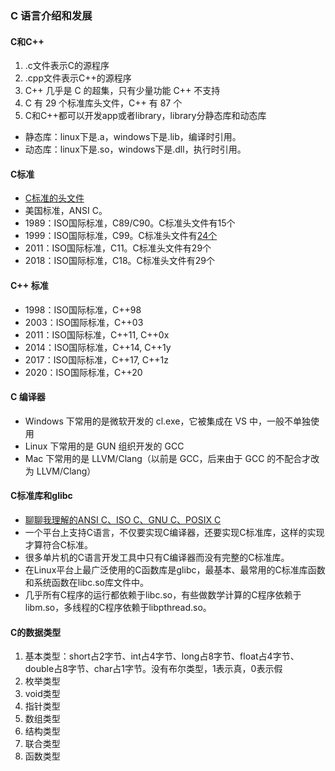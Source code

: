 ### C 语言介绍和发展

#### C和C++
1. .c文件表示C的源程序
1. .cpp文件表示C++的源程序
1. C++ 几乎是 C 的超集，只有少量功能 C++ 不支持
1. C 有 29 个标准库头文件，C++ 有 87 个
1. C和C++都可以开发app或者library，library分静态库和动态库
  - 静态库：linux下是.a，windows下是.lib，编译时引用。
  - 动态库：linux下是.so，windows下是.dll，执行时引用。

#### C标准
- [C标准的头文件](https://blog.csdn.net/pandabone1/article/details/79635354)
- 美国标准，ANSI C。
- 1989：ISO国际标准，C89/C90。C标准头文件有15个
- 1999：ISO国际标准，C99。C标准头文件有[24个](http://www.cnitblog.com/guopingleee/archive/2007/08/13/31701.html)
- 2011：ISO国际标准，C11。C标准头文件有29个
- 2018：ISO国际标准，C18。C标准头文件有29个

#### C++ 标准
- 1998：ISO国际标准，C++98
- 2003：ISO国际标准，C++03
- 2011：ISO国际标准，C++11, C++0x
- 2014：ISO国际标准，C++14, C++1y
- 2017：ISO国际标准，C++17, C++1z
- 2020：ISO国际标准，C++20

#### C 编译器
- Windows 下常用的是微软开发的 cl.exe，它被集成在 VS 中，一般不单独使用
- Linux 下常用的是 GUN 组织开发的 GCC
- Mac 下常用的是 LLVM/Clang（以前是 GCC，后来由于 GCC 的不配合才改为 LLVM/Clang）

#### C标准库和glibc
- [聊聊我理解的ANSI C、ISO C、GNU C、POSIX C](https://segmentfault.com/a/1190000012461553)
- 一个平台上支持C语言，不仅要实现C编译器，还要实现C标准库，这样的实现才算符合C标准。
- 很多单片机的C语言开发工具中只有C编译器而没有完整的C标准库。
- 在Linux平台上最广泛使用的C函数库是glibc，最基本、最常用的C标准库函数和系统函数在libc.so库文件中。
- 几乎所有C程序的运行都依赖于libc.so，有些做数学计算的C程序依赖于libm.so，多线程的C程序依赖于libpthread.so。

#### C的数据类型
1. 基本类型：short占2字节、int占4字节、long占8字节、float占4字节、double占8字节、char占1字节。没有布尔类型，1表示真，0表示假
1. 枚举类型
1. void类型
1. 指针类型
1. 数组类型
1. 结构类型
1. 联合类型
1. 函数类型


